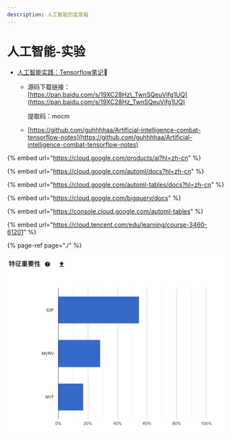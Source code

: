 ```yaml
---
description: 人工智能的盆景箱
---
```


# 人工智能-实验

* [人工智能实践：Tensorflow笔记](https://www.icourse163.org/course/PKU-1002536002?tid=1452937471)🚩
  * 源码下载链接：[https://pan.baidu.com/s/19XC28Hz\_TwnSQeuVifg1UQ](https://pan.baidu.com/s/19XC28Hz_TwnSQeuVifg1UQ) 

    提取码：mocm

  * [https://github.com/guhhhhaa/Artificial-intelligence-combat-tensorflow-notes](https://github.com/guhhhhaa/Artificial-intelligence-combat-tensorflow-notes)

{% embed url="https://cloud.google.com/products/ai?hl=zh-cn" %}

{% embed url="https://cloud.google.com/automl/docs?hl=zh-cn" %}

{% embed url="https://cloud.google.com/automl-tables/docs?hl=zh-cn" %}

{% embed url="https://cloud.google.com/bigquery/docs" %}

{% embed url="https://console.cloud.google.com/automl-tables" %}

{% embed url="https://cloud.tencent.com/edu/learning/course-3460-61201" %}

{% page-ref page="./" %}

![](../../.gitbook/assets/ping-mu-kuai-zhao-20210823-xia-wu-6.37.08.png)

